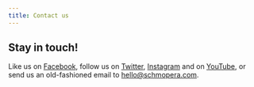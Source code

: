 ```yaml
---
title: Contact us
---
```

## Stay in touch!

Like us on [Facebook](https://www.facebook.com/schmopera), follow us on [Twitter](https://twitter.com/Schmopera), [Instagram](https://www.instagram.com/schmopera/) and on [YouTube](https://www.youtube.com/channel/UCbNNVvl8UZY-3ghpG2YhTtg), or send us an old-fashioned email to [hello@schmopera.com](mailto:hello@schmopera.com). 